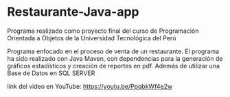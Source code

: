 # Restaurante-Java-app
Programa realizado como proyecto final del curso de Programación Orientada a Objetos de la Universidad Tecnológica del Perú 

Programa enfocado en el proceso de venta de un restaurante. El programa ha sido realizado con Java Maven, con dependencias para la generación de gráficos estadísticos y creación de reportes en pdf. Además de utilizar una Base de Datos en SQL SERVER

link del video en YouTube: https://youtu.be/PpqbkWf4e2w
